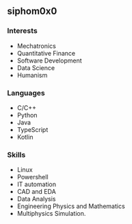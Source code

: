 ## siphom0x0

### Interests
- Mechatronics
- Quantitative Finance
- Software Development
- Data Science
- Humanism

### Languages
- C/C++
- Python
- Java
- TypeScript
- Kotlin

### Skills
- Linux
- Powershell
- IT automation
- CAD and EDA
- Data Analysis
- Engineering Physics and Mathematics
- Multiphysics Simulation.

